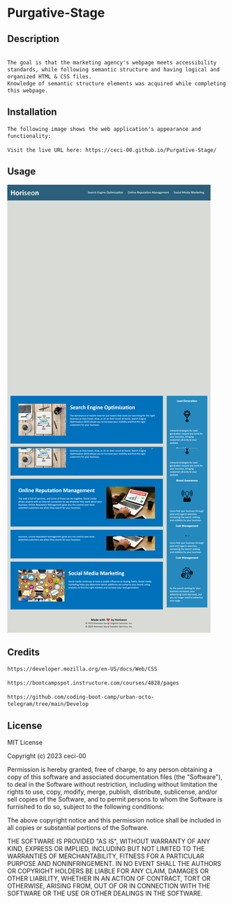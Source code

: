 # Purgative-Stage

## Description
```

The goal is that the marketing agency's webpage meets accessibility standards, while following semantic structure and having logical and organized HTML & CSS files.
Knowledge of semantic structure elements was acquired while completing this webpage.
```

## Installation
```
The following image shows the web application's appearance and functionality:

Visit the live URL here: https://ceci-00.github.io/Purgative-Stage/
```
## Usage
![The webpage includes a navigation bar, header image, and cards with images and text at the bottom of the page.](./assets/images/Purgative-Stage.png)


## Credits
```
https://developer.mozilla.org/en-US/docs/Web/CSS

https://bootcampspot.instructure.com/courses/4828/pages

https://github.com/coding-boot-camp/urban-octo-telegram/tree/main/Develop
```

## License

MIT License

Copyright (c) 2023 ceci-00

Permission is hereby granted, free of charge, to any person obtaining a copy
of this software and associated documentation files (the "Software"), to deal
in the Software without restriction, including without limitation the rights
to use, copy, modify, merge, publish, distribute, sublicense, and/or sell
copies of the Software, and to permit persons to whom the Software is
furnished to do so, subject to the following conditions:

The above copyright notice and this permission notice shall be included in all
copies or substantial portions of the Software.

THE SOFTWARE IS PROVIDED "AS IS", WITHOUT WARRANTY OF ANY KIND, EXPRESS OR
IMPLIED, INCLUDING BUT NOT LIMITED TO THE WARRANTIES OF MERCHANTABILITY,
FITNESS FOR A PARTICULAR PURPOSE AND NONINFRINGEMENT. IN NO EVENT SHALL THE
AUTHORS OR COPYRIGHT HOLDERS BE LIABLE FOR ANY CLAIM, DAMAGES OR OTHER
LIABILITY, WHETHER IN AN ACTION OF CONTRACT, TORT OR OTHERWISE, ARISING FROM,
OUT OF OR IN CONNECTION WITH THE SOFTWARE OR THE USE OR OTHER DEALINGS IN THE
SOFTWARE.